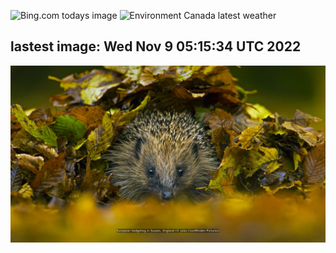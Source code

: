 ![Bing.com todays image](https://github.com/forwardcomputers/forwardcomputers.github.io/workflows/Bing%20Image/badge.svg)
![Environment Canada latest weather](https://github.com/forwardcomputers/forwardcomputers.github.io/workflows/EC%20Weather/badge.svg)
## lastest image: Wed Nov  9 05:15:34 UTC 2022
![](images/today.jpg)
